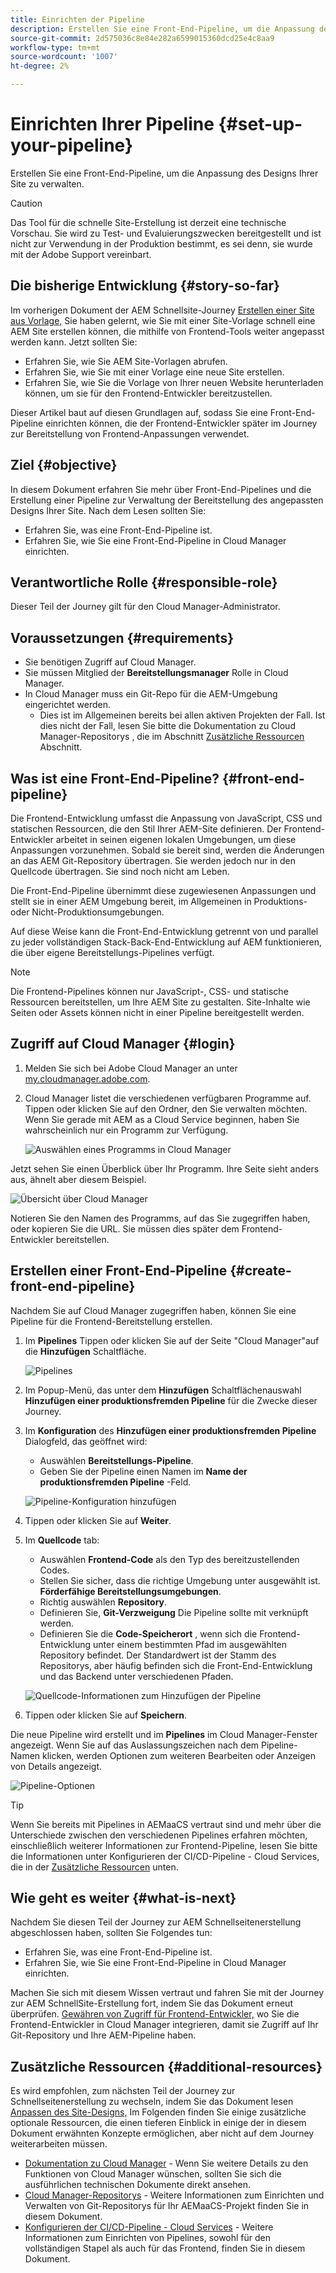 ```yaml
---
title: Einrichten der Pipeline
description: Erstellen Sie eine Front-End-Pipeline, um die Anpassung des Designs Ihrer Site zu verwalten.
source-git-commit: 2d575036c8e84e282a6599015360dcd25e4c8aa9
workflow-type: tm+mt
source-wordcount: '1007'
ht-degree: 2%

---
```



# Einrichten Ihrer Pipeline {#set-up-your-pipeline}

Erstellen Sie eine Front-End-Pipeline, um die Anpassung des Designs Ihrer Site zu verwalten.

>[!CAUTION]
>
>Das Tool für die schnelle Site-Erstellung ist derzeit eine technische Vorschau. Sie wird zu Test- und Evaluierungszwecken bereitgestellt und ist nicht zur Verwendung in der Produktion bestimmt, es sei denn, sie wurde mit der Adobe Support vereinbart.

## Die bisherige Entwicklung {#story-so-far}

Im vorherigen Dokument der AEM Schnellsite-Journey [Erstellen einer Site aus Vorlage,](create-site.md) Sie haben gelernt, wie Sie mit einer Site-Vorlage schnell eine AEM Site erstellen können, die mithilfe von Frontend-Tools weiter angepasst werden kann. Jetzt sollten Sie:

* Erfahren Sie, wie Sie AEM Site-Vorlagen abrufen.
* Erfahren Sie, wie Sie mit einer Vorlage eine neue Site erstellen.
* Erfahren Sie, wie Sie die Vorlage von Ihrer neuen Website herunterladen können, um sie für den Frontend-Entwickler bereitzustellen.

Dieser Artikel baut auf diesen Grundlagen auf, sodass Sie eine Front-End-Pipeline einrichten können, die der Frontend-Entwickler später im Journey zur Bereitstellung von Frontend-Anpassungen verwendet.

## Ziel {#objective}

In diesem Dokument erfahren Sie mehr über Front-End-Pipelines und die Erstellung einer Pipeline zur Verwaltung der Bereitstellung des angepassten Designs Ihrer Site. Nach dem Lesen sollten Sie:

* Erfahren Sie, was eine Front-End-Pipeline ist.
* Erfahren Sie, wie Sie eine Front-End-Pipeline in Cloud Manager einrichten.

## Verantwortliche Rolle {#responsible-role}

Dieser Teil der Journey gilt für den Cloud Manager-Administrator.

## Voraussetzungen {#requirements}

* Sie benötigen Zugriff auf Cloud Manager.
* Sie müssen Mitglied der **Bereitstellungsmanager** Rolle in Cloud Manager.
* In Cloud Manager muss ein Git-Repo für die AEM-Umgebung eingerichtet werden.
   * Dies ist im Allgemeinen bereits bei allen aktiven Projekten der Fall. Ist dies nicht der Fall, lesen Sie bitte die Dokumentation zu Cloud Manager-Repositorys , die im Abschnitt [Zusätzliche Ressourcen](#additional-resources) Abschnitt.

## Was ist eine Front-End-Pipeline? {#front-end-pipeline}

Die Frontend-Entwicklung umfasst die Anpassung von JavaScript, CSS und statischen Ressourcen, die den Stil Ihrer AEM-Site definieren. Der Frontend-Entwickler arbeitet in seinen eigenen lokalen Umgebungen, um diese Anpassungen vorzunehmen. Sobald sie bereit sind, werden die Änderungen an das AEM Git-Repository übertragen. Sie werden jedoch nur in den Quellcode übertragen. Sie sind noch nicht am Leben.

Die Front-End-Pipeline übernimmt diese zugewiesenen Anpassungen und stellt sie in einer AEM Umgebung bereit, im Allgemeinen in Produktions- oder Nicht-Produktionsumgebungen.

Auf diese Weise kann die Front-End-Entwicklung getrennt von und parallel zu jeder vollständigen Stack-Back-End-Entwicklung auf AEM funktionieren, die über eigene Bereitstellungs-Pipelines verfügt.

>[!NOTE]
>
>Die Frontend-Pipelines können nur JavaScript-, CSS- und statische Ressourcen bereitstellen, um Ihre AEM Site zu gestalten. Site-Inhalte wie Seiten oder Assets können nicht in einer Pipeline bereitgestellt werden.

## Zugriff auf Cloud Manager {#login}

1. Melden Sie sich bei Adobe Cloud Manager an unter [my.cloudmanager.adobe.com](https://my.cloudmanager.adobe.com/).

1. Cloud Manager listet die verschiedenen verfügbaren Programme auf. Tippen oder klicken Sie auf den Ordner, den Sie verwalten möchten. Wenn Sie gerade mit AEM as a Cloud Service beginnen, haben Sie wahrscheinlich nur ein Programm zur Verfügung.

   ![Auswählen eines Programms in Cloud Manager](assets/cloud-manager-select-program.png)

Jetzt sehen Sie einen Überblick über Ihr Programm. Ihre Seite sieht anders aus, ähnelt aber diesem Beispiel.

![Übersicht über Cloud Manager](assets/cloud-manager-overview.png)

Notieren Sie den Namen des Programms, auf das Sie zugegriffen haben, oder kopieren Sie die URL. Sie müssen dies später dem Frontend-Entwickler bereitstellen.

## Erstellen einer Front-End-Pipeline {#create-front-end-pipeline}

Nachdem Sie auf Cloud Manager zugegriffen haben, können Sie eine Pipeline für die Frontend-Bereitstellung erstellen.

1. Im **Pipelines** Tippen oder klicken Sie auf der Seite &quot;Cloud Manager&quot;auf die **Hinzufügen** Schaltfläche.

   ![Pipelines](assets/pipelines-add.png)

1. Im Popup-Menü, das unter dem **Hinzufügen** Schaltflächenauswahl **Hinzufügen einer produktionsfremden Pipeline** für die Zwecke dieser Journey.

1. Im **Konfiguration** des **Hinzufügen einer produktionsfremden Pipeline** Dialogfeld, das geöffnet wird:
   * Auswählen **Bereitstellungs-Pipeline**.
   * Geben Sie der Pipeline einen Namen im **Name der produktionsfremden Pipeline** -Feld.

   ![Pipeline-Konfiguration hinzufügen](assets/add-pipeline-configuration.png)

1. Tippen oder klicken Sie auf **Weiter**.

1. Im **Quellcode** tab:
   * Auswählen **Frontend-Code** als den Typ des bereitzustellenden Codes.
   * Stellen Sie sicher, dass die richtige Umgebung unter ausgewählt ist. **Förderfähige Bereitstellungsumgebungen**.
   * Richtig auswählen **Repository**.
   * Definieren Sie, **Git-Verzweigung** Die Pipeline sollte mit verknüpft werden.
   * Definieren Sie die **Code-Speicherort** , wenn sich die Frontend-Entwicklung unter einem bestimmten Pfad im ausgewählten Repository befindet. Der Standardwert ist der Stamm des Repositorys, aber häufig befinden sich die Front-End-Entwicklung und das Backend unter verschiedenen Pfaden.

   ![Quellcode-Informationen zum Hinzufügen der Pipeline](assets/add-pipeline-source-code.png)

1. Tippen oder klicken Sie auf **Speichern**.

Die neue Pipeline wird erstellt und im **Pipelines** im Cloud Manager-Fenster angezeigt. Wenn Sie auf das Auslassungszeichen nach dem Pipeline-Namen klicken, werden Optionen zum weiteren Bearbeiten oder Anzeigen von Details angezeigt.

![Pipeline-Optionen](assets/new-pipeline.png)

>[!TIP]
>
>Wenn Sie bereits mit Pipelines in AEMaaCS vertraut sind und mehr über die Unterschiede zwischen den verschiedenen Pipelines erfahren möchten, einschließlich weiterer Informationen zur Frontend-Pipeline, lesen Sie bitte die Informationen unter Konfigurieren der CI/CD-Pipeline - Cloud Services, die in der [Zusätzliche Ressourcen](#additional-resources) unten.

## Wie geht es weiter {#what-is-next}

Nachdem Sie diesen Teil der Journey zur AEM Schnellseitenerstellung abgeschlossen haben, sollten Sie Folgendes tun:

* Erfahren Sie, was eine Front-End-Pipeline ist.
* Erfahren Sie, wie Sie eine Front-End-Pipeline in Cloud Manager einrichten.

Machen Sie sich mit diesem Wissen vertraut und fahren Sie mit der Journey zur AEM SchnellSite-Erstellung fort, indem Sie das Dokument erneut überprüfen. [Gewähren von Zugriff für Frontend-Entwickler,](grant-access.md) wo Sie die Frontend-Entwickler in Cloud Manager integrieren, damit sie Zugriff auf Ihr Git-Repository und Ihre AEM-Pipeline haben.

## Zusätzliche Ressourcen {#additional-resources}

Es wird empfohlen, zum nächsten Teil der Journey zur Schnellseitenerstellung zu wechseln, indem Sie das Dokument lesen [Anpassen des Site-Designs,](customize-theme.md) Im Folgenden finden Sie einige zusätzliche optionale Ressourcen, die einen tieferen Einblick in einige der in diesem Dokument erwähnten Konzepte ermöglichen, aber nicht auf dem Journey weiterarbeiten müssen.

* [Dokumentation zu Cloud Manager](https://experienceleague.adobe.com/docs/experience-manager-cloud-service/onboarding/onboarding-concepts/cloud-manager-introduction.html) - Wenn Sie weitere Details zu den Funktionen von Cloud Manager wünschen, sollten Sie sich die ausführlichen technischen Dokumente direkt ansehen.
* [Cloud Manager-Repositorys](/help/implementing/cloud-manager/managing-code/cloud-manager-repositories.md) - Weitere Informationen zum Einrichten und Verwalten von Git-Repositorys für Ihr AEMaaCS-Projekt finden Sie in diesem Dokument.
* [Konfigurieren der CI/CD-Pipeline - Cloud Services](/help/implementing/cloud-manager/configuring-pipelines/introduction-ci-cd-pipelines.md) - Weitere Informationen zum Einrichten von Pipelines, sowohl für den vollständigen Stapel als auch für das Frontend, finden Sie in diesem Dokument.